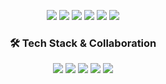 <p align='center'>
    <img src="https://capsule-render.vercel.app/api?type=waving&color=auto&height=300&section=header&text=Seojin%20Kang&fontSize=90&animation=fadeIn&fontAlignY=38&descAlignY=51&descAlign=62"/>
    <img src="https://img.shields.io/badge/C-A8B9CC?style=flat&logo=c&logoColor=white"/>
    <img src="https://img.shields.io/badge/Python-3776AB?style=flat&logo=python&logoColor=white"/>
    <img src="https://img.shields.io/badge/Raspberry%20Pi-C51A4A?style=flat&logo=raspberrypi&logoColor=white"/>
    <img src="https://img.shields.io/badge/Jetson%20Orin%20Nano-76B900?style=flat&logo=nvidia&logoColor=white"/>
    <img src="https://img.shields.io/badge/Notion-000000?style=flat&logo=notion&logoColor=white"/>
</p>

<h3 align="center">🛠️ Tech Stack & Collaboration</h3>

<p align="center">
  <img src="https://img.shields.io/badge/C-A8B9CC?style=flat&logo=c&logoColor=white"/>
  <img src="https://img.shields.io/badge/Python-3776AB?style=flat&logo=python&logoColor=white"/>
  <img src="https://img.shields.io/badge/Raspberry%20Pi-C51A4A?style=flat&logo=raspberrypi&logoColor=white"/>
  <img src="https://img.shields.io/badge/Jetson%20Orin%20Nano-76B900?style=flat&logo=nvidia&logoColor=white"/>
  <img src="https://img.shields.io/badge/Notion-000000?style=flat&logo=notion&logoColor=white"/>
  
</p>
